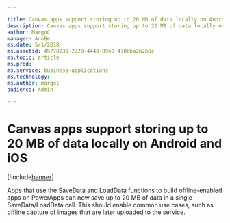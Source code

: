 ```yaml
---

title: Canvas apps support storing up to 20 MB of data locally on Android and iOS
description: Canvas apps support storing up to 20 MB of data locally on Android and iOS
author: MargoC
manager: AnnBe
ms.date: 5/1/2018
ms.assetid: 45778239-2729-4440-89e0-470bba2b2b8c
ms.topic: article
ms.prod: 
ms.service: business-applications
ms.technology: 
ms.author: margoc
audience: Admin

---
```

#  Canvas apps support storing up to 20 MB of data locally on Android and iOS




[!include[banner](../../../includes/banner.md)]

Apps that use the SaveData and LoadData functions to build offline-enabled apps
on PowerApps can now save up to 20 MB of data in a single SaveData/LoadData
call. This should enable common use cases, such as offline capture of images
that are later uploaded to the service.
